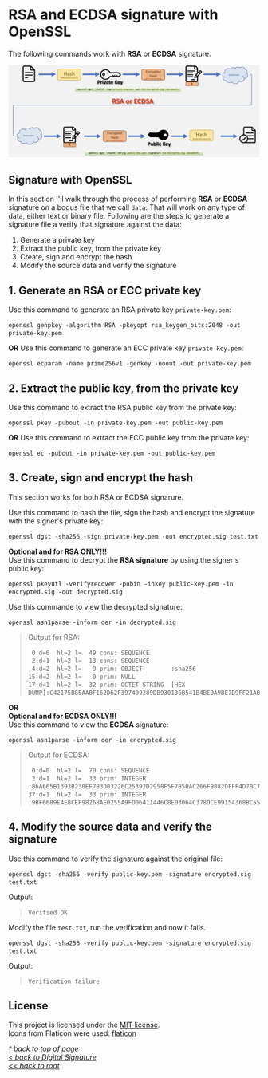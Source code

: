 # RSA and ECDSA signature with OpenSSL
The following commands work with **RSA** or **ECDSA** signature.   

![Alt text](/images/rsa-ecdsa-sig.jpg "RSA and ECDSA signature")
## Signature with OpenSSL
In this section I'll walk through the process of performing **RSA** or **ECDSA** signature on a bogus file that we call `data`. That will work on any type of data, either text or binary file. Following are the steps to generate a signature file a verify that signature against the data:  
1. Generate a private key
2. Extract the public key, from the private key
3. Create, sign and encrypt the hash
4. Modify the source data and verify the signature
## 1. Generate an RSA or ECC private key
Use this command to generate an RSA private key `private-key.pem`:
```shell
openssl genpkey -algorithm RSA -pkeyopt rsa_keygen_bits:2048 -out private-key.pem
```
**OR**
Use this command to generate an ECC private key `private-key.pem`:
```shell
openssl ecparam -name prime256v1 -genkey -noout -out private-key.pem
```
## 2. Extract the public key, from the private key
Use this command to extract the RSA public key from the private key:
```shell
openssl pkey -pubout -in private-key.pem -out public-key.pem
```
**OR**
Use this command to extract the ECC public key from the private key:
```shell
openssl ec -pubout -in private-key.pem -out public-key.pem
```
## 3. Create, sign and encrypt the hash
This section works for both RSA or ECDSA signarure.  

Use this command to hash the file, sign the hash and encrypt the signature with the signer's private key:
```shell
openssl dgst -sha256 -sign private-key.pem -out encrypted.sig test.txt
```
**Optional and for RSA ONLY!!!**  
Use this command to decrypt the **RSA signature** by using the signer's public key:
```shell
openssl pkeyutl -verifyrecover -pubin -inkey public-key.pem -in encrypted.sig -out decrypted.sig
```
Use this commande to view the decrypted signature:
```shell
openssl asn1parse -inform der -in decrypted.sig
```
>Output for RSA:
>```
>  0:d=0  hl=2 l=  49 cons: SEQUENCE          
>  2:d=1  hl=2 l=  13 cons: SEQUENCE          
>  4:d=2  hl=2 l=   9 prim: OBJECT        :sha256
>15:d=2  hl=2 l=   0 prim: NULL              
>17:d=1  hl=2 l=  32 prim: OCTET STRING  [HEX DUMP]:C42175B85AABF162D62F397409289DB930136B541B4BE0A9BE7D9FF21AB75728
>```
**OR**  
**Optional and for ECDSA ONLY!!!**  
Use this command to view the **ECDSA** signature:
```shell
openssl asn1parse -inform der -in encrypted.sig
```
>Output for ECDSA:
>```
>  0:d=0  hl=2 l=  70 cons: SEQUENCE          
>  2:d=1  hl=2 l=  33 prim: INTEGER     :86A665B1393B230EF7B3D03226C25392D2958F5F7B50AC266F9882DFFF4D7BC7
>37:d=1  hl=2 l=  33 prim: INTEGER     :9BF6689E4E8CEF98268AE0255A9FD06411446C8E03064C378DCE99154368BC55
>```
## 4. Modify the source data and verify the signature
Use this command to verify the signature against the original file:
```shell
openssl dgst -sha256 -verify public-key.pem -signature encrypted.sig test.txt
```
Output:
>```
>Verified OK
>```
Modify the file `test.txt`, run the verification and now it fails.
```shell
openssl dgst -sha256 -verify public-key.pem -signature encrypted.sig test.txt
```
Output:
>```
>Verification failure
>```
## License
This project is licensed under the [MIT license](/LICENSE).  
Icons from Flaticon were used: [flaticon](https://www.flaticon.com/free-icons/document)

[_^ back to top of page_](#RSA-and-ECDSA-signature-with-OpenSSL)  
[_< back to Digital Signature_](README.md)  
[_<< back to root_](../../../)
